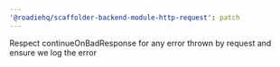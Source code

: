 ```yaml
---
'@roadiehq/scaffolder-backend-module-http-request': patch
---
```


Respect continueOnBadResponse for any error thrown by request and ensure we log the error
